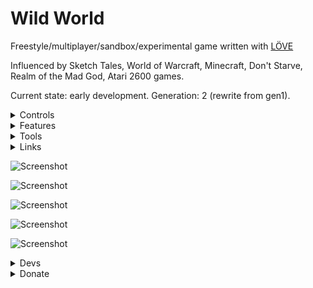 # Wild World
Freestyle/multiplayer/sandbox/experimental game written with [LÖVE ](https://love2d.org/)

Influenced by Sketch Tales, World of Warcraft, Minecraft, Don't Starve, Realm of the Mad God, Atari 2600 games.

Current state: early development. Generation: 2 (rewrite from gen1).

<details>
 <summary>Controls</summary>

editor: F11

	prev/next editor item: lp- kp+

	place editor item: rmb

move: lmb
mount/dismount/interact: space
scale: -,=

</details>




<details>
 <summary>Features</summary>

2d multiplayer world
Ingame editor
Multiple levels with portals
riding


</details>

<details>
 <summary>Tools</summary>

[love2d (engine)](https://love2d.org/)

[ZeroBrane (ide)](https://studio.zerobrane.com/)

[Aseprite (sprites)](https://www.aseprite.org/)

</details>


<details>
 <summary>Links</summary>

[Stream](https://www.twitch.tv/marvelme)

[Blog](https://mw-gd.blogspot.com/)

[official thread](https://love2d.org/forums/viewtopic.php?f=14&t=85403)

[report a bug](https://github.com/MarvelWild/LoFiFreestyleGame/issues/new)

</details>



![Screenshot](https://3.bp.blogspot.com/-Thgk56DZZus/Wyma2y5au_I/AAAAAAAADGU/AFKZd2obv0ktZX56X_aJU8iQzYdBeeOoACLcBGAs/s1600/Blog-ULR-1.jpg)



![Screenshot](https://3.bp.blogspot.com/-mUhkh5y3zCU/W2MBNSx1h6I/AAAAAAAADI4/0xyFc2X9kq8ArlramvCor8Xo3RkKzaWDACLcBGAs/s1600/pegasus_1.png)


![Screenshot](https://2.bp.blogspot.com/-QlBqgtc8qvs/W712r2Y6gZI/AAAAAAAADLU/EZGeQK4TLEIxCK7PLfb-nKSyHbdSLMpqQCLcBGAs/s1600/WW1.jpg)


![Screenshot](https://4.bp.blogspot.com/-ajFbjHPmtrE/W8dl7-PXGVI/AAAAAAAADL4/srYVd_7PSeYERZYU2wf6OXlqhd3nGuY8QCLcBGAs/s1600/ww2.png)

![Screenshot](https://1.bp.blogspot.com/-I775-Dy6iic/W8t7mu9BCUI/AAAAAAAADMQ/D6YA7uLCyqMsZQoST2wDCI80-k_ME5auACLcBGAs/s1600/veg_upd.png)





<details>
 <summary>Devs</summary>

![MW](https://3.bp.blogspot.com/-jvcR7_BRL0w/WysGQtDGPEI/AAAAAAAADGw/EHZGGIlMAHAkRQSR2Wf9tAbYi24ReQhuwCLcBGAs/s1600/GameDeveloper.jpg)

![Mira](https://4.bp.blogspot.com/-cbtJkSR1e_A/WysGoowD_DI/AAAAAAAADG4/BE15b_Y_TDUvTTe5sRMqDq6vUPrmyQAeACLcBGAs/s1600/GameDesigner2.jpg)

![3](https://4.bp.blogspot.com/-gKqXz3y4LG0/XDerRah6E4I/AAAAAAAADPU/F3zu6krLTpkwLDEydcTVzS4aJC3H5w74QCLcBGAs/s1600/NY19.jpg)


</details>


<details>
 <summary>Donate</summary>

https://yasobe.ru/na/gamedev_way

https://www.patreon.com/marvelme


btc: 3MV443JyoGvd1WX1UhwLSKfS1VmTQg4QBr

eth: 0xF58BD9894f9039C76d9329d7570011DB280049BD

goals:
better hardware,
rent, so basically more time for open source projects.

Thanks for support!

</details>

